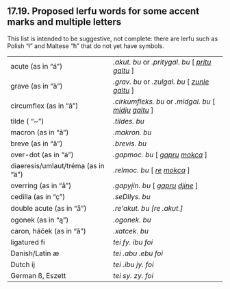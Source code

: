 <a id="section-accents-multiple-letters"></a>17.19. <a id="c17s19"></a>Proposed lerfu words for some accent marks and multiple letters
--------------------------------------------------------------------------------------------------------------------------------------

<a id="id-1.18.21.2.1" class="indexterm"></a><a id="id-1.18.21.2.2" class="indexterm"></a><a id="id-1.18.21.2.3" class="indexterm"></a><a id="id-1.18.21.2.4" class="indexterm"></a><a id="id-1.18.21.2.5" class="indexterm"></a><a id="id-1.18.21.2.6" class="indexterm"></a>This list is intended to be suggestive, not complete: there are lerfu such as Polish “ł” and Maltese “ħ” that do not yet have symbols.

<table><tbody><tr><td>acute (as in <span class="quote">“<span class="quote">á</span>”</span>)</td><td><span xml:lang="jbo" class="foreignphrase" lang="jbo"><em xml:lang="jbo" class="foreignphrase" lang="jbo"><a id="id-1.18.21.4.1.2.1.1" class="indexterm"></a>.akut. bu</em></span> or <span xml:lang="jbo" class="foreignphrase" lang="jbo"><em xml:lang="jbo" class="foreignphrase" lang="jbo"><a id="id-1.18.21.4.1.2.2.1" class="indexterm"></a>.pritygal. bu</em></span> [ <span xml:lang="jbo" class="foreignphrase" lang="jbo"><em xml:lang="jbo" class="foreignphrase" lang="jbo"><a id="id-1.18.21.4.1.2.3.1" class="indexterm"></a><a class="glossterm" href="go01.html#valsi-pritu"><em class="glossterm">pritu</em></a></em></span> <span xml:lang="jbo" class="foreignphrase" lang="jbo"><em xml:lang="jbo" class="foreignphrase" lang="jbo"><a id="id-1.18.21.4.1.2.4.1" class="indexterm"></a><a class="glossterm" href="go01.html#valsi-galtu"><em class="glossterm">galtu</em></a></em></span> ]</td></tr><tr><td>grave (as in <span class="quote">“<span class="quote">à</span>”</span>)</td><td><span xml:lang="jbo" class="foreignphrase" lang="jbo"><em xml:lang="jbo" class="foreignphrase" lang="jbo"><a id="id-1.18.21.4.2.2.1.1" class="indexterm"></a>.grav. bu</em></span> or <span xml:lang="jbo" class="foreignphrase" lang="jbo"><em xml:lang="jbo" class="foreignphrase" lang="jbo"><a id="id-1.18.21.4.2.2.2.1" class="indexterm"></a>.zulgal. bu</em></span> [ <span xml:lang="jbo" class="foreignphrase" lang="jbo"><em xml:lang="jbo" class="foreignphrase" lang="jbo"><a id="id-1.18.21.4.2.2.3.1" class="indexterm"></a><a class="glossterm" href="go01.html#valsi-zunle"><em class="glossterm">zunle</em></a></em></span> <span xml:lang="jbo" class="foreignphrase" lang="jbo"><em xml:lang="jbo" class="foreignphrase" lang="jbo"><a id="id-1.18.21.4.2.2.4.1" class="indexterm"></a><a class="glossterm" href="go01.html#valsi-galtu"><em class="glossterm">galtu</em></a></em></span> ]</td></tr><tr><td>circumflex (as in <span class="quote">“<span class="quote">â</span>”</span>)</td><td><span xml:lang="jbo" class="foreignphrase" lang="jbo"><em xml:lang="jbo" class="foreignphrase" lang="jbo"><a id="id-1.18.21.4.3.2.1.1" class="indexterm"></a>.cirkumfleks. bu</em></span> or <span xml:lang="jbo" class="foreignphrase" lang="jbo"><em xml:lang="jbo" class="foreignphrase" lang="jbo"><a id="id-1.18.21.4.3.2.2.1" class="indexterm"></a>.midgal. bu</em></span> [ <span xml:lang="jbo" class="foreignphrase" lang="jbo"><em xml:lang="jbo" class="foreignphrase" lang="jbo"><a id="id-1.18.21.4.3.2.3.1" class="indexterm"></a><a class="glossterm" href="go01.html#valsi-midju"><em class="glossterm">midju</em></a></em></span> <span xml:lang="jbo" class="foreignphrase" lang="jbo"><em xml:lang="jbo" class="foreignphrase" lang="jbo"><a id="id-1.18.21.4.3.2.4.1" class="indexterm"></a><a class="glossterm" href="go01.html#valsi-galtu"><em class="glossterm">galtu</em></a></em></span> ]</td></tr><tr><td>tilde ( <span class="quote">“<span class="quote">~</span>”</span>)</td><td><span xml:lang="jbo" class="foreignphrase" lang="jbo"><em xml:lang="jbo" class="foreignphrase" lang="jbo"><a id="id-1.18.21.4.4.2.1.1" class="indexterm"></a>.tildes. bu</em></span></td></tr><tr><td>macron (as in <span class="quote">“<span class="quote">ā</span>”</span>)</td><td><span xml:lang="jbo" class="foreignphrase" lang="jbo"><em xml:lang="jbo" class="foreignphrase" lang="jbo"><a id="id-1.18.21.4.5.2.1.1" class="indexterm"></a>.makron. bu</em></span></td></tr><tr><td>breve (as in <span class="quote">“<span class="quote">ă</span>”</span>)</td><td><span xml:lang="jbo" class="foreignphrase" lang="jbo"><em xml:lang="jbo" class="foreignphrase" lang="jbo"><a id="id-1.18.21.4.6.2.1.1" class="indexterm"></a>.brevis. bu</em></span></td></tr><tr><td>over-dot (as in <span class="quote">“<span class="quote">ȧ</span>”</span>)</td><td><span xml:lang="jbo" class="foreignphrase" lang="jbo"><em xml:lang="jbo" class="foreignphrase" lang="jbo"><a id="id-1.18.21.4.7.2.1.1" class="indexterm"></a>.gapmoc. bu</em></span> [ <span xml:lang="jbo" class="foreignphrase" lang="jbo"><em xml:lang="jbo" class="foreignphrase" lang="jbo"><a id="id-1.18.21.4.7.2.2.1" class="indexterm"></a><a class="glossterm" href="go01.html#valsi-gapru"><em class="glossterm">gapru</em></a></em></span> <span xml:lang="jbo" class="foreignphrase" lang="jbo"><em xml:lang="jbo" class="foreignphrase" lang="jbo"><a id="id-1.18.21.4.7.2.3.1" class="indexterm"></a><a class="glossterm" href="go01.html#valsi-mokca"><em class="glossterm">mokca</em></a></em></span> ]</td></tr><tr><td>diaeresis/umlaut/tréma (as in <span class="quote">“<span class="quote">ä</span>”</span>)</td><td><span xml:lang="jbo" class="foreignphrase" lang="jbo"><em xml:lang="jbo" class="foreignphrase" lang="jbo"><a id="id-1.18.21.4.8.2.1.1" class="indexterm"></a>.relmoc. bu</em></span> [ <span xml:lang="jbo" class="foreignphrase" lang="jbo"><em xml:lang="jbo" class="foreignphrase" lang="jbo"><a id="id-1.18.21.4.8.2.2.1" class="indexterm"></a><a class="glossterm" href="go01.html#valsi-re"><em class="glossterm">re</em></a></em></span> <span xml:lang="jbo" class="foreignphrase" lang="jbo"><em xml:lang="jbo" class="foreignphrase" lang="jbo"><a id="id-1.18.21.4.8.2.3.1" class="indexterm"></a><a class="glossterm" href="go01.html#valsi-mokca"><em class="glossterm">mokca</em></a></em></span> ]</td></tr><tr><td>overring (as in <span class="quote">“<span class="quote">å</span>”</span>)</td><td><span xml:lang="jbo" class="foreignphrase" lang="jbo"><em xml:lang="jbo" class="foreignphrase" lang="jbo"><a id="id-1.18.21.4.9.2.1.1" class="indexterm"></a>.gapyjin. bu</em></span> [ <span xml:lang="jbo" class="foreignphrase" lang="jbo"><em xml:lang="jbo" class="foreignphrase" lang="jbo"><a id="id-1.18.21.4.9.2.2.1" class="indexterm"></a><a class="glossterm" href="go01.html#valsi-gapru"><em class="glossterm">gapru</em></a></em></span> <span xml:lang="jbo" class="foreignphrase" lang="jbo"><em xml:lang="jbo" class="foreignphrase" lang="jbo"><a id="id-1.18.21.4.9.2.3.1" class="indexterm"></a><a class="glossterm" href="go01.html#valsi-djine"><em class="glossterm">djine</em></a></em></span> ]</td></tr><tr><td>cedilla (as in <span class="quote">“<span class="quote">ç</span>”</span>)</td><td><span xml:lang="jbo" class="foreignphrase" lang="jbo"><em xml:lang="jbo" class="foreignphrase" lang="jbo"><a id="id-1.18.21.4.10.2.1.1" class="indexterm"></a>.seDIlys. bu</em></span></td></tr><tr><td>double acute (as in <span class="quote">“<span class="quote">a̋</span>”</span>)</td><td><span xml:lang="jbo" class="foreignphrase" lang="jbo"><em xml:lang="jbo" class="foreignphrase" lang="jbo"><a id="id-1.18.21.4.11.2.1.1" class="indexterm"></a>.re'akut. bu [re .akut.]</em></span></td></tr><tr><td>ogonek (as in <span class="quote">“<span class="quote">ą</span>”</span>)</td><td><span xml:lang="jbo" class="foreignphrase" lang="jbo"><em xml:lang="jbo" class="foreignphrase" lang="jbo"><a id="id-1.18.21.4.12.2.1.1" class="indexterm"></a>.ogonek. bu</em></span></td></tr><tr><td>caron, háček (as in <span class="quote">“<span class="quote">ǎ</span>”</span>)</td><td><span xml:lang="jbo" class="foreignphrase" lang="jbo"><em xml:lang="jbo" class="foreignphrase" lang="jbo"><a id="id-1.18.21.4.13.2.1.1" class="indexterm"></a>.xatcek. bu</em></span></td></tr><tr><td>ligatured fi</td><td><span xml:lang="jbo" class="foreignphrase" lang="jbo"><em xml:lang="jbo" class="foreignphrase" lang="jbo"><a id="id-1.18.21.4.14.2.1.1" class="indexterm"></a>tei fy. ibu foi</em></span></td></tr><tr><td>Danish/Latin æ</td><td><span xml:lang="jbo" class="foreignphrase" lang="jbo"><em xml:lang="jbo" class="foreignphrase" lang="jbo"><a id="id-1.18.21.4.15.2.1.1" class="indexterm"></a>tei .abu .ebu foi</em></span></td></tr><tr><td>Dutch ĳ</td><td><span xml:lang="jbo" class="foreignphrase" lang="jbo"><em xml:lang="jbo" class="foreignphrase" lang="jbo"><a id="id-1.18.21.4.16.2.1.1" class="indexterm"></a>tei .ibu jy. foi</em></span></td></tr><tr><td>German ß, Eszett</td><td><span xml:lang="jbo" class="foreignphrase" lang="jbo"><em xml:lang="jbo" class="foreignphrase" lang="jbo"><a id="id-1.18.21.4.17.2.1.1" class="indexterm"></a>tei sy. zy. foi</em></span></td></tr></tbody></table>